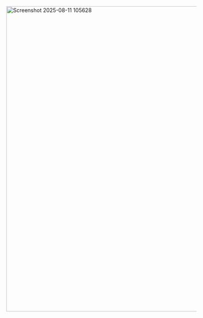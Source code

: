 <img width="1337" height="808" alt="Screenshot 2025-08-11 105628" src="https://github.com/user-attachments/assets/ae774c3e-d882-447a-9c71-7499f2906f32" />
